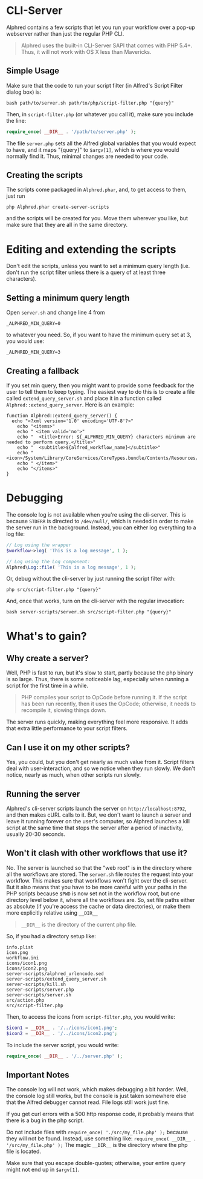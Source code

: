 CLI-Server
===
Alphred contains a few scripts that let you run your workflow over a pop-up webserver rather than just the regular PHP CLI.

> Alphred uses the built-in CLI-Server SAPI that comes with PHP 5.4+. Thus, it will not work with OS X less than Mavericks.

## Simple Usage
Make sure that the code to run your script filter (in Alfred's Script Filter dialog box) is:
````shell
bash path/to/server.sh path/to/php/script-filter.php "{query}"
````
Then, in `script-filter.php` (or whatever you call it), make sure you include the line:
````php
require_once( __DIR__ . '/path/to/server.php' );
````
The file `server.php` sets all the Alfred global variables that you would expect to have, and it maps "{query}" to `$argv[1]`, which is where you would normally find it. Thus, minimal changes are needed to your code.

## Creating the scripts
The scripts come packaged in `Alphred.phar`, and, to get access to them, just run
````shell
php Alphred.phar create-server-scripts
````

and the scripts will be created for you. Move them wherever you like, but make sure that they are all in the same directory.

# Editing and extending the scripts
Don't edit the scripts, unless you want to set a minimum query length (i.e. don't run the script filter unless there is a query of at least three characters).

## Setting a minimum query length
Open `server.sh` and change line 4 from
````shell
_ALPHRED_MIN_QUERY=0
````

to whatever you need. So, if you want to have the minimum query set at 3, you would use:
````shell
_ALPHRED_MIN_QUERY=3
````

## Creating a fallback
If you set min query, then you might want to provide some feedback for the user to tell them to keep typing. The easiest way to do this is to create a file called `extend_query_server.sh` and place it in a function called `Alphred::extend_query_server`. Here is an example:
````shell
function Alphred::extend_query_server() {
  echo "<?xml version='1.0' encoding='UTF-8'?>"
 	echo "<items>"
 	echo " <item valid='no'>"
 	echo "  <title>Error: ${_ALPHRED_MIN_QUERY} characters minimum are needed to perform query.</title>"
 	echo "  <subtitle>${alfred_workflow_name}</subtitle>"
 	echo "  <icon>/System/Library/CoreServices/CoreTypes.bundle/Contents/Resources/Unsupported.icns</icon>"
 	echo " </item>"
 	echo "</items>"
}
````

# Debugging
The console log is not available when you're using the cli-server. This is because `STDERR` is directed to `/dev/null/`, which is needed in order to make the server run in the background. Instead, you can either log everything to a log file:
````php
// Log using the wrapper
$workflow->log( 'This is a log message', 1 );

// Log using the Log component:
Alphred\Log::file( 'This is a log message', 1 );
````

Or, debug without the cli-server by just running the script filter with:
````shell
php src/script-filter.php "{query}"
````

And, once that works, turn on the cli-server with the regular invocation:
````shell
bash server-scripts/server.sh src/script-filter.php "{query}"
````

# What's to gain?

## Why create a server?
Well, PHP is fast to run, but it's slow to start, partly because the php binary is so large. Thus, there is some noticeable lag, especially when running a script for the first time in a while.

> PHP compiles your script to OpCode before running it. If the script has been run recently, then it uses the OpCode; otherwise, it needs to recompile it, slowing things down.

The server runs quickly, making everything feel more responsive. It adds that extra little performance to your script filters.


## Can I use it on my other scripts?
Yes, you could, but you don't get nearly as much value from it. Script filters deal with user-interaction, and so we notice when they run slowly. We don't notice, nearly as much, when other scripts run slowly.

## Running the server
Alphred's cli-server scripts launch the server on `http://localhost:8792`, and then makes cURL calls to it. But, we don't want to launch a server and leave it running forever on the user's computer, so Alphred launches a kill script at the same time that stops the server after a period of inactivity, usually 20-30 seconds.

## Won't it clash with other workflows that use it?
No. The server is launched so that the "web root" is in the directory where all the workflows are stored. The `server.sh` file routes the request into your workflow. This makes sure that workflows won't fight over the cli-server. But it also means that you have to be more careful with your paths in the PHP scripts because `$PWD` is now set not in the workflow root, but one directory level below it, where all the workflows are. So, set file paths either as absolute (if you're access the cache or data directories), or make them more explicitly relative using `__DIR__`

> `__DIR__` is the directory of the current php file.

So, if you had a directory setup like:
````shell
info.plist
icon.png
workflow.ini
icons/icon1.png
icons/icon2.png
server-scripts/alphred_urlencode.sed
server-scripts/extend_query_server.sh
server-scripts/kill.sh
server-scripts/server.php
server-scripts/server.sh
src/action.php
src/script-filter.php
````

Then, to access the icons from `script-filter.php`, you would write:
````php
$icon1 = __DIR__ . '/../icons/icon1.png';
$icon2 = __DIR__ . '/../icons/icon2.png';
````

To include the server script, you would write:
````php
require_once( __DIR__ . '/../server.php' );
````

## Important Notes
The console log will not work, which makes debugging a bit harder. Well, the console log still works, but the console is just taken somewhere else that the Alfred debugger cannot read. File logs still work just fine.

If you get curl errors with a 500 http response code, it probably means that there is a bug in the php script.

Do not include files with `require_once( './src/my_file.php' );` because they will not be found. Instead, use something like: `require_once( __DIR__ . '/src/my_file.php' );` The magic `__DIR__` is the directory where the php file is located.

Make sure that you escape double-quotes; otherwise, your entire query might not end up in `$argv[1]`.